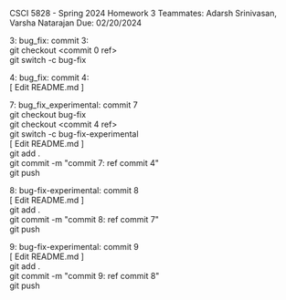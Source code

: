CSCI 5828 - Spring 2024
Homework 3
Teammates: Adarsh Srinivasan, Varsha Natarajan
Due: 02/20/2024
   
3: bug_fix: commit 3:     
git checkout <commit 0 ref>     
git switch -c bug-fix      

4: bug_fix: commit 4:       
[ Edit README.md ]   

7: bug_fix_experimental: commit 7    
git checkout bug-fix  
git checkout <commit 4 ref>   
git switch -c bug-fix-experimental   
[ Edit README.md ]   
git add .   
git commit -m "commit 7: ref commit 4"   
git push   

8: bug-fix-experimental: commit 8    
[ Edit README.md ]    
git add .   
git commit -m "commit 8: ref commit 7"   
git push

9: bug-fix-experimental: commit 9   
[ Edit README.md ]    
git add .   
git commit -m "commit 9: ref commit 8"    
git push       
